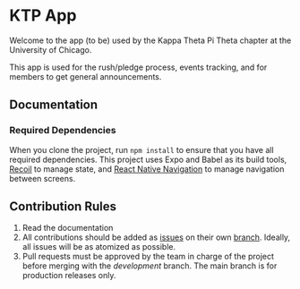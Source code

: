 # KTP App 

Welcome to the app (to be) used by the Kappa Theta Pi Theta chapter at the University of Chicago.

This app is used for the rush/pledge process, events tracking, and for members to get general announcements. 

## Documentation

### Required Dependencies

When you clone the project, run `npm install` to ensure that you have all required dependencies. This project uses Expo and Babel as its build tools, [Recoil]() to manage state, and [React Native Navigation]() to manage navigation between screens.  

## Contribution Rules

1. Read the documentation
2. All contributions should be added as [issues]() on their own [branch](). Ideally, all issues will be as atomized as possible. 
3. Pull requests must be approved by the team in charge of the project before merging with the *development* branch. The main branch is for production releases only. 
